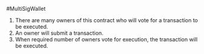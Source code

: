 #MultiSigWallet

1. There are many owners of this contract who will vote for a transaction to be executed.
2. An owner will submit a transaction.
3. When required number of owners vote for execution, the transaction will be executed.